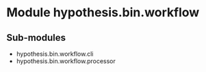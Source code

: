 Module hypothesis.bin.workflow
==============================

Sub-modules
-----------
* hypothesis.bin.workflow.cli
* hypothesis.bin.workflow.processor